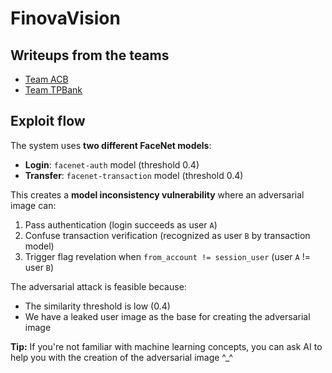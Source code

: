 # FinovaVision

## Writeups from the teams

- [Team ACB](https://www.notion.so/Finovasion-277ac8ececfe800780abeec9f7b3db4d)
- [Team TPBank](https://hieunguyenn.notion.site/CTF-FinovaVision-27704059144f8054bdf2c2b4f1b16360)

## Exploit flow

The system uses **two different FaceNet models**:

- **Login**: `facenet-auth` model (threshold 0.4)
- **Transfer**: `facenet-transaction` model (threshold 0.4)

This creates a **model inconsistency vulnerability** where an adversarial image can:

1. Pass authentication (login succeeds as user `A`)
2. Confuse transaction verification (recognized as user `B` by transaction model)
3. Trigger flag revelation when `from_account != session_user` (user `A` != user `B`)

The adversarial attack is feasible because:

- The similarity threshold is low (0.4)
- We have a leaked user image as the base for creating the adversarial image

**Tip:** If you're not familiar with machine learning concepts, you can ask AI to help you with the creation of the adversarial image ^\_^
